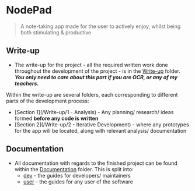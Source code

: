 # NodePad
> A note-taking app made for the user to actively enjoy, whilst being both stimulating & productive

## Write-up

- The write-up for the project - all the required written work done throughout the development of the project - is in the [Write-up](/Write-up) folder. ***You only need to care about this part if you are OCR, or any of my teachers.***

Within the write-up are several folders, each corresponding to different parts of the development process:
- [Section 1](/Write-up/1 - Analysis) - Any planning/ research/ ideas formed **before any code is written**
- [Section 2](/Write-up/2 - Iterative Development) - where any prototypes for the app will be located, along with relevant analysis/ documentation

## Documentation

- All documentation with regards to the finished project can be found within the [Documentation](/Documentation) folder. This is split into:
  - [dev](/Documentation/dev) - the guides for developers/ maintainers
  - [user](/Documentation/user) - the guides for any user of the software


